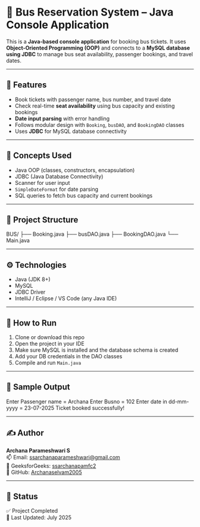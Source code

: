 # 🚌 Bus Reservation System – Java Console Application

This is a **Java-based console application** for booking bus tickets. It uses **Object-Oriented Programming (OOP)** and connects to a **MySQL database using JDBC** to manage bus seat availability, passenger bookings, and travel dates.

---

## 🚀 Features

- Book tickets with passenger name, bus number, and travel date
- Check real-time **seat availability** using bus capacity and existing bookings
- **Date input parsing** with error handling
- Follows modular design with `Booking`, `busDAO`, and `BookingDAO` classes
- Uses **JDBC** for MySQL database connectivity

---

## 🧠 Concepts Used

- Java OOP (classes, constructors, encapsulation)
- JDBC (Java Database Connectivity)
- Scanner for user input
- `SimpleDateFormat` for date parsing
- SQL queries to fetch bus capacity and current bookings

---

## 📂 Project Structure

BUS/
├── Booking.java
├── busDAO.java
├── BookingDAO.java
└── Main.java


---

## ⚙️ Technologies

- Java (JDK 8+)
- MySQL
- JDBC Driver
- IntelliJ / Eclipse / VS Code (any Java IDE)

---

## 🔧 How to Run

1. Clone or download this repo
2. Open the project in your IDE
3. Make sure MySQL is installed and the database schema is created
4. Add your DB credentials in the DAO classes
5. Compile and run `Main.java`

---

## 📸 Sample Output

Enter Passenger name = Archana
Enter Busno = 102
Enter date in dd-mm-yyyy = 23-07-2025
Ticket booked successfully!


---

## ✍️ Author

**Archana Parameshwari S**  
📫 Email: ssarchanaparameshwari@gmail.com  
🔗 GeeksforGeeks: [ssarchanapamfc2](https://auth.geeksforgeeks.org/user/ssarchanapamfc2)  
🔗 GitHub: [Archanaselvam2005](https://github.com/Archanaselvam2005)

---

## 🏁 Status

✅ Project Completed  
📌 Last Updated: July 2025  
